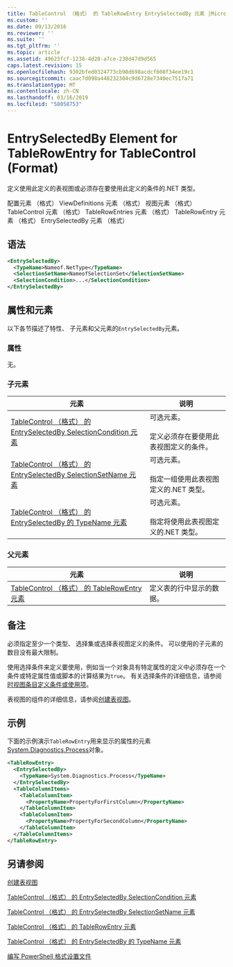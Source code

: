 ```yaml
---
title: TableControl （格式） 的 TableRowEntry EntrySelectedBy 元素 |Microsoft Docs
ms.custom: ''
ms.date: 09/13/2016
ms.reviewer: ''
ms.suite: ''
ms.tgt_pltfrm: ''
ms.topic: article
ms.assetid: 49623fcf-1238-4d20-a7ce-238d47d9d565
caps.latest.revision: 15
ms.openlocfilehash: 9302bfed0324773cb98d698acdcf608f34ee19c1
ms.sourcegitcommit: caac7d098a448232304c9d6728e7340ec7517a71
ms.translationtype: MT
ms.contentlocale: zh-CN
ms.lasthandoff: 03/16/2019
ms.locfileid: "58058753"
---
```

# <a name="entryselectedby-element-for-tablerowentry--for-tablecontrol-format"></a>EntrySelectedBy Element for TableRowEntry for TableControl (Format)

定义使用此定义的表视图或必须存在要使用此定义的条件的.NET 类型。

配置元素 （格式） ViewDefinitions 元素 （格式） 视图元素 （格式） TableControl 元素 （格式） TableRowEntries 元素 （格式） TableRowEntry 元素 （格式） EntrySelectedBy 元素 （格式）

## <a name="syntax"></a>语法

```xml
<EntrySelectedBy>
  <TypeName>Nameof.NetType</TypeName>
  <SelectionSetName>NameofSelectionSet</SelectionSetName>
  <SelectionCondition>...</SelectionCondition>
</EntrySelectedBy>
```

## <a name="attributes-and-elements"></a>属性和元素

以下各节描述了特性、 子元素和父元素的`EntrySelectedBy`元素。

### <a name="attributes"></a>属性

无。

### <a name="child-elements"></a>子元素

|元素|说明|
|-------------|-----------------|
|[TableControl （格式） 的 EntrySelectedBy SelectionCondition 元素](./selectioncondition-element-for-entryselectedby-for-tablecontrol-format.md)|可选元素。<br /><br /> 定义必须存在要使用此表视图定义的条件。|
|[TableControl （格式） 的 EntrySelectedBy SelectionSetName 元素](./selectionsetname-element-for-entryselectedby-for-tablecontrol-format.md)|可选元素。<br /><br /> 指定一组使用此表视图定义的.NET 类型。|
|[TableControl （格式） 的 EntrySelectedBy 的 TypeName 元素](./typename-element-for-entryselectedby-for-tablecontrol-format.md)|可选元素。<br /><br /> 指定将使用此表视图定义的.NET 类型。|

### <a name="parent-elements"></a>父元素

|元素|说明|
|-------------|-----------------|
|[TableControl （格式） 的 TableRowEntry 元素](./tablerowentry-element-for-tablerowentries-for-tablecontrol-format.md)|定义表的行中显示的数据。|

## <a name="remarks"></a>备注

必须指定至少一个类型、 选择集或选择表视图定义的条件。 可以使用的子元素的数目没有最大限制。

使用选择条件来定义要使用，例如当一个对象具有特定属性的定义中必须存在一个条件或特定属性值或脚本的计算结果为`true`。 有关选择条件的详细信息，请参阅[时视图条目定义条件或使用项](./defining-conditions-for-displaying-data.md)。

表视图的组件的详细信息，请参阅[创建表视图](./creating-a-table-view.md)。

## <a name="example"></a>示例

下面的示例演示`TableRowEntry`用来显示的属性的元素[System.Diagnostics.Process](/dotnet/api/System.Diagnostics.Process)对象。

```xml
<TableRowEntry>
  <EntrySelectedBy>
    <TypeName>System.Diagnostics.Process</TypeName>
  </EntrySelectedBy>
  <TableColumnItems>
    <TableColumnItem>
      <PropertyName>PropertyForFirstColumn</PropertyName>
    </TableColumnItem>
    <TableColumnItem>
      <PropertyName>PropertyForSecondColumn</PropertyName>
    </TableColumnItem>
  </TableColumnItems>
</TableRowEntry>
```

## <a name="see-also"></a>另请参阅

[创建表视图](./creating-a-table-view.md)

[TableControl （格式） 的 EntrySelectedBy SelectionCondition 元素](./selectioncondition-element-for-entryselectedby-for-tablecontrol-format.md)

[TableControl （格式） 的 EntrySelectedBy SelectionSetName 元素](./selectionsetname-element-for-entryselectedby-for-tablecontrol-format.md)

[TableControl （格式） 的 TableRowEntry 元素](./tablerowentry-element-for-tablerowentries-for-tablecontrol-format.md)

[TableControl （格式） 的 EntrySelectedBy 的 TypeName 元素](./typename-element-for-entryselectedby-for-tablecontrol-format.md)

[编写 PowerShell 格式设置文件](./writing-a-powershell-formatting-file.md)

